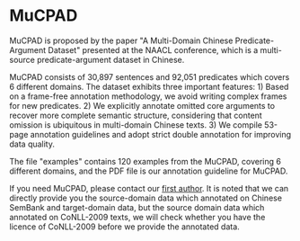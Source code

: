 # MuCPAD

MuCPAD is proposed by the paper "A Multi-Domain Chinese Predicate-Argument Dataset" presented at the NAACL conference, which is a multi-source predicate-argument dataset in Chinese.

MuCPAD consists of 30,897 sentences and 92,051 predicates which covers 6 different domains. The dataset exhibits three important features: 1) Based on a frame-free annotation methodology, we avoid writing complex frames for new predicates. 2) We explicitly annotate omitted core arguments to recover more complete semantic structure, considering that content omission is ubiquitous in multi-domain Chinese texts. 3) We compile 53-page annotation guidelines and adopt strict double annotation for improving data quality. 

The file "examples" contains 120 examples from the MuCPAD, covering 6 different domains, and the PDF file is our annotation guideline for MuCPAD.

If you need MuCPAD, please contact our [first author](mailto:yahuiliu.nlp@foxmail.com). It is noted that we can directly provide you the source-domain data which annotated on Chinese SemBank and target-domain data, but the source domain data which annotated on CoNLL-2009 texts, we will check whether you have the licence of CoNLL-2009 before we provide the annotated data.


